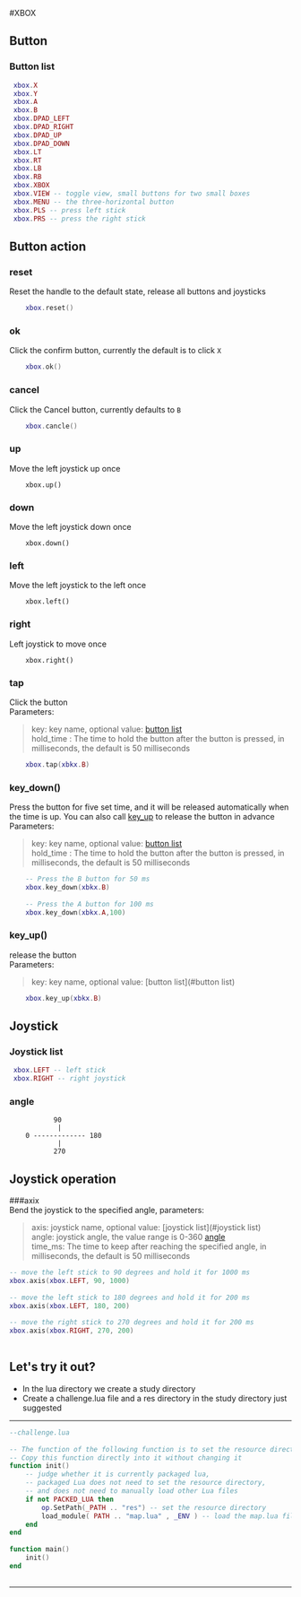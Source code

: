 #XBOX  
   
## Button  
### Button list  
````lua  
 xbox.X  
 xbox.Y  
 xbox.A  
 xbox.B  
 xbox.DPAD_LEFT  
 xbox.DPAD_RIGHT  
 xbox.DPAD_UP  
 xbox.DPAD_DOWN  
 xbox.LT  
 xbox.RT  
 xbox.LB  
 xbox.RB  
 xbox.XBOX  
 xbox.VIEW -- toggle view, small buttons for two small boxes  
 xbox.MENU -- the three-horizontal button  
 xbox.PLS -- press left stick  
 xbox.PRS -- press the right stick  
````  
   
## Button action  
### reset  
Reset the handle to the default state, release all buttons and joysticks  
````lua  
    xbox.reset()  
````  
   
### ok  
Click the confirm button, currently the default is to click `X`  
````lua  
    xbox.ok()  
````  
### cancel  
Click the Cancel button, currently defaults to `B`  
````lua  
    xbox.cancle()  
````  
### up  
Move the left joystick up once  
````  
    xbox.up()  
````  
### down  
Move the left joystick down once  
````  
    xbox.down()  
````  
### left  
Move the left joystick to the left once  
````  
    xbox.left()  
````  
### right  
Left joystick to move once  
````  
    xbox.right()  
````  
   
### tap  
Click the button  
Parameters:  
> key: key name, optional value: [button list](#button-list)  
> hold_time : The time to hold the button after the button is pressed, in milliseconds, the default is 50 milliseconds  
````lua  
    xbox.tap(xbkx.B)  
````  
   
### key_down()  
Press the button for five set time, and it will be released automatically when the time is up. You can also call [key_up](#key_up) to release the button in advance  
Parameters:  
> key: key name, optional value: [button list](#button-list)  
> hold_time : The time to hold the button after the button is pressed, in milliseconds, the default is 50 milliseconds  
````lua  
    -- Press the B button for 50 ms  
    xbox.key_down(xbkx.B)  
   
    -- Press the A button for 100 ms  
    xbox.key_down(xbkx.A,100)  
````  
   
### key_up()  
release the button  
Parameters:  
> key: key name, optional value: [button list](#button list)  
````lua  
    xbox.key_up(xbkx.B)  
````  
   
## Joystick  
   
### Joystick list  
````lua  
 xbox.LEFT -- left stick  
 xbox.RIGHT -- right joystick  
````  
   
### angle  
````  
           90  
            |  
    0 ------------- 180  
            |  
           270  
````  
   
   
   
## Joystick operation  
###axix  
Bend the joystick to the specified angle, parameters:  
> axis: joystick name, optional value: [joystick list](#joystick list)  
> angle: joystick angle, the value range is 0-360 [angle](#angle)  
> time_ms: The time to keep after reaching the specified angle, in milliseconds, the default is 50 milliseconds  
   
````lua  
-- move the left stick to 90 degrees and hold it for 1000 ms  
xbox.axis(xbox.LEFT, 90, 1000)  
   
-- move the left stick to 180 degrees and hold it for 200 ms  
xbox.axis(xbox.LEFT, 180, 200)  
   
-- move the right stick to 270 degrees and hold it for 200 ms  
xbox.axis(xbox.RIGHT, 270, 200)  
   
````  
   
   
## Let's try it out?  
* In the lua directory we create a study directory    
* Create a challenge.lua file and a res directory in the study directory just suggested     
--------------  
   
```lua  
--challenge.lua  
   
-- The function of the following function is to set the resource directory to the newly created res directory  
-- Copy this function directly into it without changing it  
function init()  
    -- judge whether it is currently packaged lua,   
    -- packaged Lua does not need to set the resource directory,   
    -- and does not need to manually load other Lua files  
    if not PACKED_LUA then   
        op.SetPath(_PATH .. "res") -- set the resource directory  
        load_module( PATH .. "map.lua" , _ENV ) -- load the map.lua file  
    end  
end  
   
function main()  
    init()  
end  
   
```  
   
--------------  